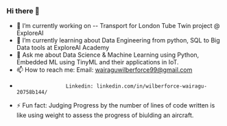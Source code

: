 ### Hi there 👋


- 🔭 I’m currently working on -- Transport for London Tube Twin project @ ExploreAI
- 🌱 I’m currently learning about Data Engineering from python, SQL to Big Data tools at ExploreAI Academy
- 💬 Ask me about Data Science & Machine Learning using Python, Embedded ML using TinyML and their applications in IoT.
- 📫 How to reach me: Email: wairaguwilberforce99@gmail.com
-                     Linkedin: linkedin.com/in/wilberforce-wairagu-20758b144/
- ⚡ Fun fact: Judging Progress by the number of lines of code written is 
               like using weight to assess the progress of biulding an aircraft.

